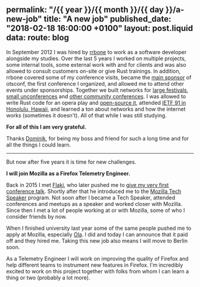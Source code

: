 permalink: "/{{ year }}/{{ month }}/{{ day }}/a-new-job"
title: "A new job"
published_date: "2018-02-18 16:00:00 +0100"
layout: post.liquid
data:
  route: blog
---

In September 2012 I was hired by [rrbone](https://www.rrbone.net/) to work as a software developer alongside my studies.
Over the last 5 years I worked on multiple projects, some internal tools, some external work with and for clients
and was also allowed to consult customers on-site or give Rust trainings.
In addition, rrbone covered some of my conference visits, became the [main sponsor](https://otsconf.com/#sponsors) of otsconf, the first conference I organized,
and allowed me to attend other events under sponsorships.
Together we built networks for [large festivals](http://juicybeats.net/de), [small unconferences](http://2014.railscamp.de/sponsors/) and [other community conferences](https://ruhrjs.de/).
I was allowed to write Rust code for an opera play and [open-source it](https://github.com/rrbone/midioscar),
attended [IETF 91 in Honolulu, Hawaii](https://www.instagram.com/p/vM70WwStE1/), and learned a ton about networks and how the internet works (sometimes it doesn't).
All of that while I was still studying.

**For all of this I am very grateful.**

Thanks [Dominik](https://twitter.com/dominikbay), for being my boss and friend for such a long time and for all the things I could learn.

---

But now after five years it is time for new challenges.

**I will join Mozilla as a Firefox Telemetry Engineer.**

Back in 2015 I met [Flaki](https://twitter.com/slsoftworks),
who later pushed me to [give my very first conference talk](https://www.youtube.com/watch?v=L9sTIi7wFPo).
Shortly after that he introduced me to the [Mozilla Tech Speaker](https://wiki.mozilla.org/TechSpeakers) program.
Not soon after I became a Tech Speaker, attended conferences and meetups as a speaker and worked closer with Mozilla.
Since then I met a lot of people working at or with Mozilla, some of who I consider friends by now.

When I finished university last year some of the same people pushed me to apply at Mozilla,
especially [Ola](https://twitter.com/misprintedtype).
I did and today I can announce that it paid off and they hired me.
Taking this new job also means I will move to Berlin soon.

As a Telemetry Engineer I will work on improving the quality of Firefox and help different teams to instrument new features in Firefox.
I'm incredibly excited to work on this project together with folks from whom I can learn a thing or two (probably a lot more).
